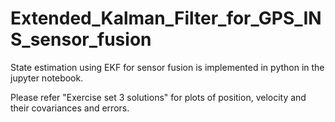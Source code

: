 # Extended_Kalman_Filter_for_GPS_INS_sensor_fusion
State estimation using EKF for sensor fusion is implemented in python in the jupyter notebook.

Please refer "Exercise set 3 solutions" for plots of position, velocity and their covariances and errors.
